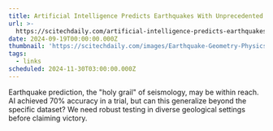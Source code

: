 ```yaml
---
title: Artificial Intelligence Predicts Earthquakes With Unprecedented Accuracy
url: >-
  https://scitechdaily.com/artificial-intelligence-predicts-earthquakes-with-unprecedented-accuracy/
date: 2024-09-19T00:00:00.000Z
thumbnail: 'https://scitechdaily.com/images/Earthquake-Geometry-Physics-Simulation-Art.jpg'
tags:
  - links
scheduled: 2024-11-30T03:00:00.000Z
---
```


Earthquake prediction, the "holy grail" of seismology, may be within reach. AI achieved 70% accuracy in a trial, but can this generalize beyond the specific dataset? We need robust testing in diverse geological settings before claiming victory.
